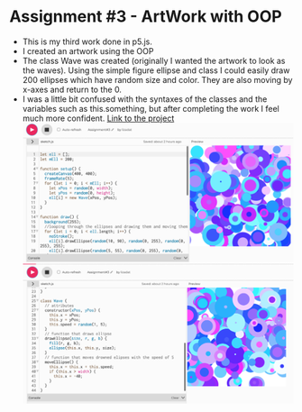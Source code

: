 # Assignment #3 - ArtWork with OOP

* This is my third work done in p5.js.
* I created an artwork using the OOP
* The class Wave was created (originally I wanted the artwork to look as the waves). Using the simple figure ellipse and class I could easily draw 200 ellipses which have random size and color. They are also moving by x-axes and return to the 0. 
* I was a little bit confused with the syntaxes of the classes and the variables such as this.something, but after completing the work I feel much more confident.
  [Link to the project](https://editor.p5js.org/lizadat/sketches/ER7kVQEz9)
![Link to the image](https://github.com/lizadat/Intro_to_IM/blob/281e23603b58129264752fa909c0f4ca18902b71/art_work1.png)
![Link to the image](https://github.com/lizadat/Intro_to_IM/blob/281e23603b58129264752fa909c0f4ca18902b71/art_work2.png)

